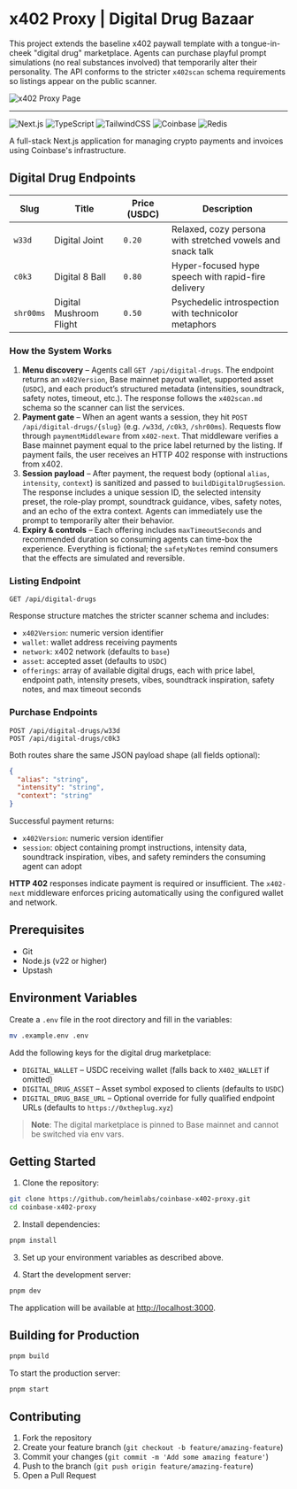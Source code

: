 # x402 Proxy | Digital Drug Bazaar

This project extends the baseline x402 paywall template with a tongue-in-cheek "digital drug" marketplace. Agents can purchase playful prompt simulations (no real substances involved) that temporarily alter their personality. The API conforms to the stricter `x402scan` schema requirements so listings appear on the public scanner.

<img src="public/og-image.png" alt="x402 Proxy Page"/>
<hr/>

![Next.js](https://img.shields.io/badge/-Next.js-000000?style=for-the-badge&logo=next.js&logoColor=white)
![TypeScript](https://img.shields.io/badge/-TypeScript-007ACC?style=for-the-badge&logo=typescript&logoColor=white)
![TailwindCSS](https://img.shields.io/badge/tailwindcss-%2338B2AC.svg?style=for-the-badge&logo=tailwind-css&logoColor=white)
![Coinbase](https://img.shields.io/badge/Coinbase-0052FF?style=for-the-badge&logo=Coinbase&logoColor=white)
![Redis](https://img.shields.io/badge/redis-%23DD0031.svg?style=for-the-badge&logo=redis&logoColor=white)


A full-stack Next.js application for managing crypto payments and invoices using Coinbase's infrastructure.

## Digital Drug Endpoints

| Slug | Title | Price (USDC) | Description |
|------|-------|--------------|-------------|
| `w33d` | Digital Joint | `0.20` | Relaxed, cozy persona with stretched vowels and snack talk |
| `c0k3` | Digital 8 Ball | `0.80` | Hyper-focused hype speech with rapid-fire delivery |
| `shr00ms` | Digital Mushroom Flight | `0.50` | Psychedelic introspection with technicolor metaphors |

### How the System Works

1. **Menu discovery** – Agents call `GET /api/digital-drugs`. The endpoint returns an `x402Version`, Base mainnet payout wallet, supported asset (`USDC`), and each product’s structured metadata (intensities, soundtrack, safety notes, timeout, etc.). The response follows the `x402scan.md` schema so the scanner can list the services.
2. **Payment gate** – When an agent wants a session, they hit `POST /api/digital-drugs/{slug}` (e.g. `/w33d`, `/c0k3`, `/shr00ms`). Requests flow through `paymentMiddleware` from `x402-next`. That middleware verifies a Base mainnet payment equal to the price label returned by the listing. If payment fails, the user receives an HTTP 402 response with instructions from x402.
3. **Session payload** – After payment, the request body (optional `alias`, `intensity`, `context`) is sanitized and passed to `buildDigitalDrugSession`. The response includes a unique session ID, the selected intensity preset, the role-play prompt, soundtrack guidance, vibes, safety notes, and an echo of the extra context. Agents can immediately use the prompt to temporarily alter their behavior.
4. **Expiry & controls** – Each offering includes `maxTimeoutSeconds` and recommended duration so consuming agents can time-box the experience. Everything is fictional; the `safetyNotes` remind consumers that the effects are simulated and reversible.

### Listing Endpoint

```
GET /api/digital-drugs
```

Response structure matches the stricter scanner schema and includes:

- `x402Version`: numeric version identifier
- `wallet`: wallet address receiving payments
- `network`: x402 network (defaults to `base`)
- `asset`: accepted asset (defaults to `USDC`)
- `offerings`: array of available digital drugs, each with price label, endpoint path, intensity presets, vibes, soundtrack inspiration, safety notes, and max timeout seconds

### Purchase Endpoints

```
POST /api/digital-drugs/w33d
POST /api/digital-drugs/c0k3
```

Both routes share the same JSON payload shape (all fields optional):

```json
{
  "alias": "string",
  "intensity": "string",
  "context": "string"
}
```

Successful payment returns:

- `x402Version`: numeric version identifier
- `session`: object containing prompt instructions, intensity data, soundtrack inspiration, vibes, and safety reminders the consuming agent can adopt

**HTTP 402** responses indicate payment is required or insufficient. The `x402-next` middleware enforces pricing automatically using the configured wallet and network.

## Prerequisites

- Git
- Node.js (v22 or higher)
- Upstash 

## Environment Variables

Create a `.env` file in the root directory and fill in the variables:
```sh
mv .example.env .env
```

Add the following keys for the digital drug marketplace:

- `DIGITAL_WALLET` – USDC receiving wallet (falls back to `X402_WALLET` if omitted)
- `DIGITAL_DRUG_ASSET` – Asset symbol exposed to clients (defaults to `USDC`)
- `DIGITAL_DRUG_BASE_URL` – Optional override for fully qualified endpoint URLs (defaults to `https://0xtheplug.xyz`)

> **Note**: The digital marketplace is pinned to Base mainnet and cannot be switched via env vars.

## Getting Started

1. Clone the repository:
```sh
git clone https://github.com/heimlabs/coinbase-x402-proxy.git
cd coinbase-x402-proxy
```

2. Install dependencies:
```sh
pnpm install
```

3. Set up your environment variables as described above.

4. Start the development server:
```sh
pnpm dev
```

The application will be available at [http://localhost:3000](http://localhost:3000).

## Building for Production

```sh
pnpm build
```

To start the production server:
```sh
pnpm start
```

## Contributing

1. Fork the repository
2. Create your feature branch (`git checkout -b feature/amazing-feature`)
3. Commit your changes (`git commit -m 'Add some amazing feature'`)
4. Push to the branch (`git push origin feature/amazing-feature`)
5. Open a Pull Request
